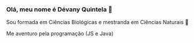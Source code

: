 ### Olá, meu nome é Dévany Quintela 👋

Sou formada em Ciências Biológicas e mestranda em Ciências Naturais 🌱

Me aventuro pela programação (JS e Java)


